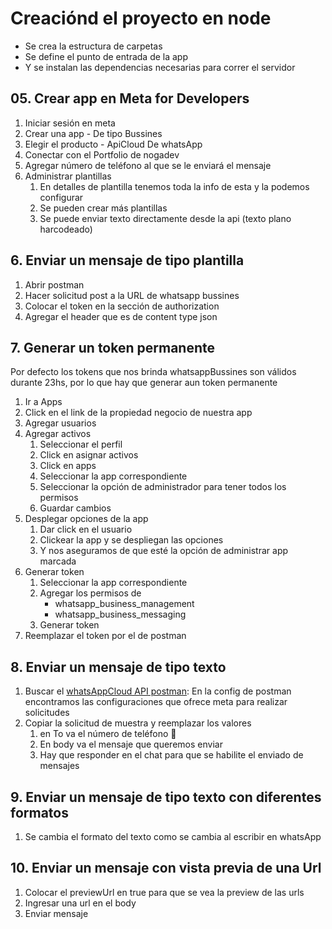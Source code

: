 # Creaciónd el proyecto en node
  - Se crea la estructura de carpetas 
  - Se define el punto de entrada de la app
  - Y se instalan las dependencias necesarias para correr el servidor
## 05. Crear app en Meta for Developers
  1. Iniciar sesión en meta
  2. Crear una app
    - De tipo Bussines
  3. Elegir el producto
    - ApiCloud De whatsApp
  4. Conectar con el Portfolio de nogadev
  5. Agregar número de teléfono al que se le enviará el mensaje
  6. Administrar plantillas 
     1. En detalles de plantilla tenemos toda la info de esta y la podemos configurar
     2. Se pueden crear más plantillas
     3. Se puede enviar texto directamente desde la api (texto plano harcodeado)
## 6. Enviar un mensaje de tipo plantilla
  1. Abrir postman
  2. Hacer solicitud post a la URL de whatsapp bussines
  3. Colocar el token en la sección de authorization
  4. Agregar el header que es de content type json
## 7. Generar un token permanente
  Por defecto los tokens que nos brinda whatsappBussines son válidos durante 23hs, por lo que hay que generar aun token permanente
  1. Ir a Apps
  2. Click en el link de la propiedad negocio de nuestra app
  3. Agregar usuarios
  4. Agregar activos
     1. Seleccionar el perfil
     2. Click en asignar activos
     3. Click en apps
     4. Seleccionar la app correspondiente
     5. Seleccionar la opción de administrador para tener todos los permisos
     6. Guardar cambios
  5. Desplegar opciones de la app
     1. Dar click en el usuario
     2. Clickear la app y se despliegan las opciones
     3. Y nos aseguramos de que esté la opción de administrar app marcada
  6. Generar token
     1. Seleccionar la app correspondiente
     2. Agregar los permisos de 
        - whatsapp_business_management
        - whatsapp_business_messaging
     3. Generar token
  7. Reemplazar el token por el de postman
## 8. Enviar un mensaje de tipo texto
  1. Buscar el [whatsAppCloud API postman](https://www.postman.com/meta/workspace/whatsapp-business-platform/collection/13382743-84d01ff8-4253-4720-b454-af661f36acc2): En la config de postman encontramos las configuraciones que ofrece meta para realizar solicitudes
  2. Copiar la solicitud de muestra y reemplazar los valores
     1. en To va el número de teléfono 📱
     2. En body va el mensaje que queremos enviar 
     3. Hay que responder en el chat para que se habilite el enviado de mensajes
## 9. Enviar un mensaje de tipo texto con diferentes formatos
  1. Se cambia el formato del texto como se cambia al escribir en whatsApp
## 10. Enviar un mensaje con vista previa de una Url
  1. Colocar el previewUrl en true para que se vea la preview de las urls
  2. Ingresar una url en el body
  3. Enviar mensaje